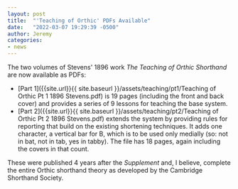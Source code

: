 ```yaml
---
layout: post
title:  "'Teaching of Orthic' PDFs Available"
date:   "2022-03-07 19:29:39 -0500"
author: Jeremy
categories:
- news
---
```

The two volumes of Stevens' 1896 work _The Teaching of Orthic Shorthand_ are now available as PDFs:

- [Part 1]({{site.url}}{{ site.baseurl }}/assets/teaching/pt1/Teaching of Orthic Pt 1 1896 Stevens.pdf) is 19 pages (including the front and back cover) and provides a series of 9 lessons for teaching the base system.
- [Part 2]({{site.url}}{{ site.baseurl }}/assets/teaching/pt2/Teaching of Orthic Pt 2 1896 Stevens.pdf) extends the system by providing rules for reporting that build on the existing shortening techniques. It adds one character, a vertical bar for B, which is to be used only medially (so: not in bat, not in tab, yes in tabby). The file has 18 pages, again including the covers in that count.

These were published 4 years after the _Supplement_ and, I believe, complete the entire Orthic shorthand theory as developed by the Cambridge Shorthand Society.